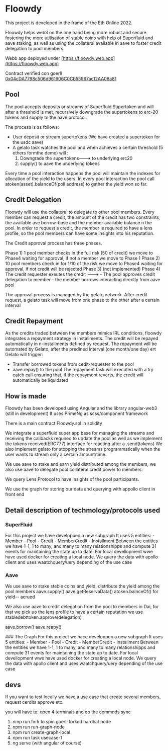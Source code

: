 # Floowdy

This project is developed in the frame of the Eth Online 2022.

Floowdy helps web3 on the one hand being more robust and secure fostering the more utilisation of stable coins with help of Superfluid and aave staking, as well as using the collateral available in aave to foster credit delegation to pool members.


Webb app deployed under [https://floowdy.web.app](https://floowdy.web.app)

Contract verified con goerli [0x04cDA7798c506d961906C0Cb55967ac12AA08a81](https://goerli.etherscan.io/address/0x04cda7798c506d961906c0cb55967ac12aa08a81)

## Pool
The pool accepts deposits or streams of Superfluid Supertoken and will after a threshold is met, recursively downgrade the  supertokens to erc-20 tokens and supply to the aave protocol.

The process is as follows:
- User deposit or stream supertokens (We have created a supertoken for the usdc aave)
- A gelato task watches the pool and when achieves a certain threshold (5 ethers formthe demo) will :
    1) Downgrade the supertokens---> to underlying erc20
    2) supply() to aave the underlying tokens

Every time a pool interaction happens the pool will maintain the indexes for allocation of the yield to the users. In every pool interaction the pool call atoken(asset).balanceOf(poll address) to gather the yield won so far.


## Credit Delegation
Floowdy will use the collateral to delegate to other pool members. 
Every member can request a credit, the amount of the credit has two constraints, the available ave borrow-base and the member available balance n the pool.
In order to request a credit, the member is required to have a lens profile, so the pool members can have some insights into his reputation.

The Credit approval process has three phases.

  Phase 1) 1 pool member checks in the full risk (50 of credit) we move to Phase4 waiting for approval, if not a member we move to Phase 1
  Phase 2) 10 pool members check in for 1/10 of the risk we move to Phase4 waiting for approval, if not credit will be rejected
  Phase 3) (not implemented)
  Phase 4) The credit requester exeutes the credit --->
          - The pool approves credit delegation to member
          - the member borrows interacting directly from aave pool

The approval process is managed by the gelato network. After credit request, a gelato task will move from one phase to the other after a certain interval


## Credit Repayment

As the credits traded between the members mimics IRL conditions, floowdy integrates a repayment strategy in installments. The credit will be repayed automatically in n-installments defined by request.
The repayment will be automated by Gelato, after the predined interval (one month/one day) ert Gelato will trigger:
  - Transfer borrowed tokens from cedit-requester to the pool
  - aave.repay() to the pool
The repayment task will executed with a try catch call ensuring that, if the repayment reverts, the credit will automatically be liquidated



## How is made

Floowdy has been developed using Angular and the library angular-web3 (still in development)
It uses PrimeNg as scss/component framework

There is a main contract  Floowdy.sol in solidity

We integrate a superfluid super app base for managing the streams and receiving the callbacks required to update the pool as well as we implement the tokens received(ERC777)  interface for reacting after a .send(tokens) 
We also implement gelato for stopping the streams programmatically when the user wants to stream only a certain amount/time.

We use aave to stake and earn yield distributed among the members, we also use aave to delegate pool collateral credit power to members.

We query Lens Protocol to have insights of the pool participants.

We use the graph for storing our data and querying with appollo client in front end


## Detail description of techmology/protocols used

### SuperFluid
For this project we have developped a new subgraph 
It uses 5 entities:
        - Member
        - Pool
        - Credit
        - MemberCredit
        - Installment
Between the entities we have 1-1, 1 to many, and many to many relationshipps
and compute 31 events for maintaining the state up to date.
For local devellopment wwe have used docker for creating a local node.
We query the data with apollo client and uses waatchquery/uery depending of the use case

### Aave
We use aave to stake stable coins and yield, distribute the yield among the pool members
aave.supply()
aave.getReservaData()
atoken.balnceOf() for yield-- acrued

We also use aave to credit delegation from the pool to members in Dai, for that we pick uo the lens profile to have a certain reputation
we use stabledebttoken.approve(delegation)

aave.borrow()
aave.reapy()

### The Graph
For this project we hace developpen a new subgraph 
It uses 5 entities:
        - Member
        - Pool
        - Credit
        - MemberCredit
        - Installment
Between the entities we have 1-1, 1 to many, and many to many relationshipps
and compute 31 events for maintaining the state up to date.
For local devellopment wwe have used docker for creating a local node.
We query the data with apollo client and uses waatchquery/uery depending of the use case

## devs

If you want to test locally we have a use case that create several members, request cerdits approve etc.

you will have to:
open 4 terminals and do the commnds sync
1) nmp run fork to spin goerli forked hardhat node
2) npm run run-graph-node
3) npm run create-graph-local
4) npm run task usecase-1
5) ng serve (with angular of course)

